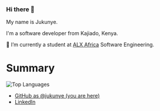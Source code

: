 ### Hi there 👋

My name is Jukunye.

I'm a software developer from Kajiado, Kenya.

🌱 I’m currently a student at [ALX Africa](https://www.alxafrica.com/) Software Engineering.



# Summary

![Top Languages](https://github-readme-stats.vercel.app/api/top-langs/?username=jukunye&layout=compact&theme=monokai)

* [GitHub as @jukunye (you are here)](https://github.com/jukunye)
* [LinkedIn](https://linkedin.com/in/jukunye-shira-854972266)

<!--
**Jukunye/Jukunye** is a ✨ _special_ ✨ repository because its `README.md` (this file) appears on your GitHub profile.

Here are some ideas to get you started:

- 🔭 I’m currently working on ...
- 🌱 I’m currently learning ...
- 👯 I’m looking to collaborate on ...
- 🤔 I’m looking for help with ...
- 💬 Ask me about ...
- 📫 How to reach me: ...
- 😄 Pronouns: ...
- ⚡ Fun fact: ...
-->
